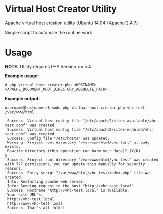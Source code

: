 # Virtual Host Creator Utility
Apache virtual host creation utility (Ubuntu 14.04 / Apache 2.4.7)

Simple script to automate the routine work

# Usage
**NOTE:** Utility requires PHP Version >= 5.4.

**Example usage:**
```
# php virtual-host-creator.php <HOSTNAME> <APACHE_DOCUMENT_ROOT_DIRECTORY_ABSOLUTE_PATH>
```
**Example output:**
```
username@hostname:~$ sudo php virtual-host-creator.php vhc-test /var/www/html

 Success: Virtual host config file "/etc/apache2/sites-available/vhc-test.conf" was created. 
 Success: Virtual host config file "/etc/apache2/sites-enabled/vhc-test.conf" was created. 
 Success: Config file "/etc/hosts" was updated. 
 Warning: Project root directory "/var/www/html/vhc-test" already exists. 
 Rewrite directory (this operation can harm your data)? (Y/N) 
y
 Success: Project root directory "/var/www/html/vhc-test" was created with 777 permissions, you can update this manually for security reasons. 
 Success: Entry script "/var/www/html/vhc-test/index.php" file was created. 
 Info: Restarting apache web server. 
 Info: Sending request to the host "http://vhc-test.local". 
 Success: Hostname "http://vhc-test.local" is available. 
 Your site URL's: 
 http://vhc-test.local 
 http://www.vhc-test.local 
 Success: That's all folks! 
```
